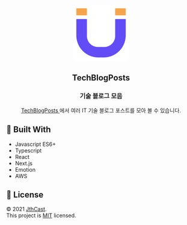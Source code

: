 <p align="center">
  <a rel="noreferrer" target="_blank" alt="logo" href="https://techblogposts.com">
    <img width="150" src="./public/favicon.svg">
  </a>
  <h2 align="center">TechBlogPosts</h2>
  <h3 align="center">기술 블로그 모음</h3>
  <p align="center">
    <a rel="noreferrer" target="_blank" alt="logo" href="https://techblogposts.com">
      TechBlogPosts
    </a>
    에서 여러 IT 기술 블로그 포스트를 모아 볼 수 있습니다.
  </p>
</p>

## 🔧 Built With

- Javascript ES6+
- Typescript
- React
- Next.js
- Emotion
- AWS

## 📝 License

© 2021 [JthCast](https://jthcast.dev).  
This project is [MIT](./LICENSE) licensed.
